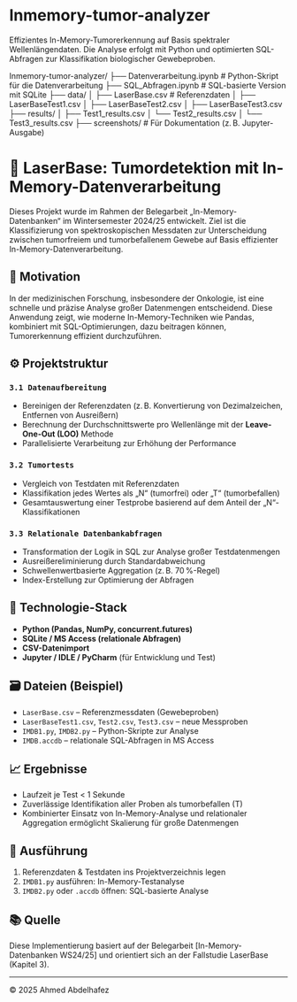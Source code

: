 # Inmemory-tumor-analyzer
Effizientes In-Memory-Tumorerkennung auf Basis spektraler Wellenlängendaten. Die Analyse erfolgt mit Python und optimierten SQL-Abfragen zur Klassifikation biologischer Gewebeproben.

 Inmemory-tumor-analyzer/
├── Datenverarbeitung.ipynb # Python-Skript für die Datenverarbeitung
├── SQL_Abfragen.ipynb # SQL-basierte Version mit SQLite
├── data/
│ ├── LaserBase.csv # Referenzdaten
│ ├── LaserBaseTest1.csv
│ ├── LaserBaseTest2.csv
│ ├── LaserBaseTest3.csv
├── results/
│ ├── Test1_results.csv
│ └── Test2_results.csv
│ └── Test3_results.csv
├── screenshots/ # Für Dokumentation (z. B. Jupyter-Ausgabe)

# 🎯 LaserBase: Tumordetektion mit In-Memory-Datenverarbeitung

Dieses Projekt wurde im Rahmen der Belegarbeit „In-Memory-Datenbanken“ im Wintersemester 2024/25 entwickelt. Ziel ist die Klassifizierung von spektroskopischen Messdaten zur Unterscheidung zwischen tumorfreiem und tumorbefallenem Gewebe auf Basis effizienter In-Memory-Datenverarbeitung.

## 🔬 Motivation

In der medizinischen Forschung, insbesondere der Onkologie, ist eine schnelle und präzise Analyse großer Datenmengen entscheidend. Diese Anwendung zeigt, wie moderne In-Memory-Techniken wie Pandas, kombiniert mit SQL-Optimierungen, dazu beitragen können, Tumorerkennung effizient durchzuführen.

## ⚙️ Projektstruktur

### `3.1 Datenaufbereitung`
- Bereinigen der Referenzdaten (z. B. Konvertierung von Dezimalzeichen, Entfernen von Ausreißern)
- Berechnung der Durchschnittswerte pro Wellenlänge mit der **Leave-One-Out (LOO)** Methode
- Parallelisierte Verarbeitung zur Erhöhung der Performance

### `3.2 Tumortests`
- Vergleich von Testdaten mit Referenzdaten
- Klassifikation jedes Wertes als „N“ (tumorfrei) oder „T“ (tumorbefallen)
- Gesamtauswertung einer Testprobe basierend auf dem Anteil der „N“-Klassifikationen

### `3.3 Relationale Datenbankabfragen`
- Transformation der Logik in SQL zur Analyse großer Testdatenmengen
- Ausreißereliminierung durch Standardabweichung
- Schwellenwertbasierte Aggregation (z. B. 70 %-Regel)
- Index-Erstellung zur Optimierung der Abfragen

## 💾 Technologie-Stack

- **Python (Pandas, NumPy, concurrent.futures)**
- **SQLite / MS Access (relationale Abfragen)**
- **CSV-Datenimport**
- **Jupyter / IDLE / PyCharm** (für Entwicklung und Test)

## 🗃️ Dateien (Beispiel)

- `LaserBase.csv` – Referenzmessdaten (Gewebeproben)
- `LaserBaseTest1.csv`, `Test2.csv`, `Test3.csv` – neue Messproben
- `IMDB1.py`, `IMDB2.py` – Python-Skripte zur Analyse
- `IMDB.accdb` – relationale SQL-Abfragen in MS Access

## 📈 Ergebnisse

- Laufzeit je Test < 1 Sekunde
- Zuverlässige Identifikation aller Proben als tumorbefallen (T)
- Kombinierter Einsatz von In-Memory-Analyse und relationaler Aggregation ermöglicht Skalierung für große Datenmengen

## 🧪 Ausführung

1. Referenzdaten & Testdaten ins Projektverzeichnis legen
2. `IMDB1.py` ausführen: In-Memory-Testanalyse
3. `IMDB2.py` oder `.accdb` öffnen: SQL-basierte Analyse

## 📚 Quelle

Diese Implementierung basiert auf der Belegarbeit [In-Memory-Datenbanken WS24/25] und orientiert sich an der Fallstudie LaserBase (Kapitel 3).

---




© 2025 Ahmed Abdelhafez
